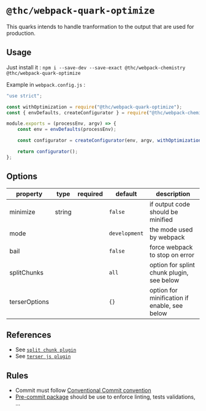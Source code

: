 # `@thc/webpack-quark-optimize`

This quarks intends to handle tranformation to the output that are used for production.

## Usage

Just install it : `npm i --save-dev --save-exact @thc/webpack-chemistry @thc/webpack-quark-optimize`

Example in `webpack.config.js` :

```js
"use strict";

const withOptimization = require("@thc/webpack-quark-optimize");
const { envDefaults, createConfigurator } = require("@thc/webpack-chemistry");

module.exports = (processEnv, argv) => {
    const env = envDefaults(processEnv);

    const configurator = createConfigurator(env, argv, withOptimization());

    return configurator();
};
```

## Options

| property      | type   | required | default       | description                                  |
| ------------- | ------ | -------- | ------------- | -------------------------------------------- |
| minimize      | string |          | `false`       | if output code should be minified            |
| mode          |        |          | `development` | the mode used by webpack                     |
| bail          |        |          | `false`       | force webpack to stop on error               |
| splitChunks   |        |          | `all`         | option for splint chunk plugin, see below    |
| terserOptions |        |          | `{}`          | option for minification if enable, see below |

## References

-   See [`split chunk plugin`](https://webpack.js.org/plugins/split-chunks-plugin/)
-   See [`terser js plugin`](https://webpack.js.org/plugins/terser-webpack-plugin/)

## Rules

-   Commit must follow [Conventional Commit convention](https://conventionalcommits.org/)
-   [Pre-commit package](https://www.npmjs.com/package/pre-commit) should be use to enforce linting, tests validations, ...
